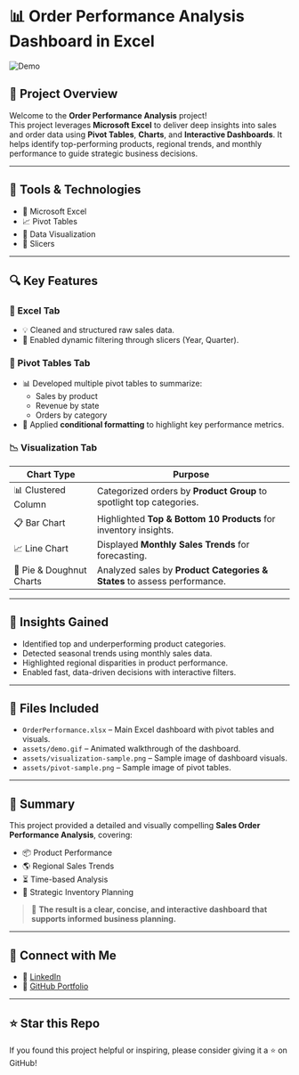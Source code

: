 # 📊 Order Performance Analysis Dashboard in Excel

![Demo](assets/demo.gif) <!-- Replace with the path to your actual GIF -->

## 📁 Project Overview

Welcome to the **Order Performance Analysis** project!  
This project leverages **Microsoft Excel** to deliver deep insights into sales and order data using **Pivot Tables**, **Charts**, and **Interactive Dashboards**. It helps identify top-performing products, regional trends, and monthly performance to guide strategic business decisions.

---

## 📌 Tools & Technologies

- 🧮 Microsoft Excel
- 📈 Pivot Tables
- 🎨 Data Visualization
- 🧊 Slicers

---

## 🔍 Key Features

### 📑 Excel Tab
- 💡 Cleaned and structured raw sales data.
- 🧩 Enabled dynamic filtering through slicers (Year, Quarter).

### 🔄 Pivot Tables Tab
- 📊 Developed multiple pivot tables to summarize:
  - Sales by product
  - Revenue by state
  - Orders by category
- 🎯 Applied **conditional formatting** to highlight key performance metrics.

### 📉 Visualization Tab

| Chart Type               | Purpose                                                                 |
|--------------------------|-------------------------------------------------------------------------|
| 📊 Clustered Column      | Categorized orders by **Product Group** to spotlight top categories.   |
| 📋 Bar Chart             | Highlighted **Top & Bottom 10 Products** for inventory insights.        |
| 📈 Line Chart            | Displayed **Monthly Sales Trends** for forecasting.                     |
| 🥧 Pie & Doughnut Charts | Analyzed sales by **Product Categories & States** to assess performance.|

---

## 🎯 Insights Gained

- Identified top and underperforming product categories.
- Detected seasonal trends using monthly sales data.
- Highlighted regional disparities in product performance.
- Enabled fast, data-driven decisions with interactive filters.

---

## 📎 Files Included

- `OrderPerformance.xlsx` – Main Excel dashboard with pivot tables and visuals.
- `assets/demo.gif` – Animated walkthrough of the dashboard.
- `assets/visualization-sample.png` – Sample image of dashboard visuals.
- `assets/pivot-sample.png` – Sample image of pivot tables.

---

## 🧠 Summary

This project provided a detailed and visually compelling **Sales Order Performance Analysis**, covering:

- 📦 Product Performance
- 🌎 Regional Sales Trends
- ⏳ Time-based Analysis
- 🧭 Strategic Inventory Planning

> 🔎 **The result is a clear, concise, and interactive dashboard that supports informed business planning.**

---

## 🔗 Connect with Me

- 💼 [LinkedIn](https://www.linkedin.com/in/yourprofile)
- 📁 [GitHub Portfolio](https://github.com/yourusername)

---

## ⭐ Star this Repo

If you found this project helpful or inspiring, please consider giving it a ⭐ on GitHub!

